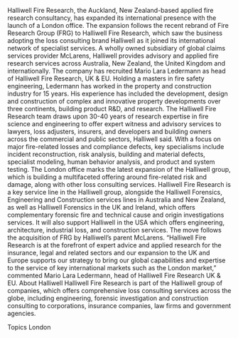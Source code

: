 Halliwell Fire Research, the Auckland, New Zealand-based applied fire research consultancy, has expanded its international presence with the launch of a London office.
The expansion follows the recent rebrand of Fire Research Group (FRG) to Halliwell Fire Research, which saw the business adopting the loss consulting brand Halliwell as it joined its international network of specialist services.
A wholly owned subsidiary of global claims services provider McLarens, Halliwell provides advisory and applied fire research services across Australia, New Zealand, the United Kingdom and internationally.
The company has recruited Mario Lara Ledermann as head of Halliwell Fire Research, UK & EU. Holding a masters in fire safety engineering, Ledermann has worked in the property and construction industry for 15 years. His experience has included the development, design and construction of complex and innovative property developments over three continents, building product R&D, and research.
The Halliwell Fire Research team draws upon 30-40 years of research expertise in fire science and engineering to offer expert witness and advisory services to lawyers, loss adjusters, insurers, and developers and building owners across the commercial and public sectors, Halliwell said.
With a focus on major fire-related losses and compliance defects, key specialisms include incident reconstruction, risk analysis, building and material defects, specialist modeling, human behavior analysis, and product and system testing.
The London office marks the latest expansion of the Halliwell group, which is building a multifaceted offering around fire-related risk and damage, along with other loss consulting services.
Halliwell Fire Research is a key service line in the Halliwell group, alongside the Halliwell Forensics, Engineering and Construction services lines in Australia and New Zealand, as well as Halliwell Forensics in the UK and Ireland, which offers complementary forensic fire and technical cause and origin investigations services. It will also support Halliwell in the USA which offers engineering, architecture, industrial loss, and construction services.
The move follows the acquisition of FRG by Halliwell’s parent McLarens.
“Halliwell Fire Research is at the forefront of expert advice and applied research for the insurance, legal and related sectors and our expansion to the UK and Europe supports our strategy to bring our global capabilities and expertise to the service of key international markets such as the London market,” commented Mario Lara Ledermann, head of Halliwell Fire Research UK & EU.
About Halliwell
Halliwell Fire Research is part of the Halliwell group of companies, which offers comprehensive loss consulting services across the globe, including engineering, forensic investigation and construction consulting to corporations, insurance companies, law firms and government agencies.

Topics
London
